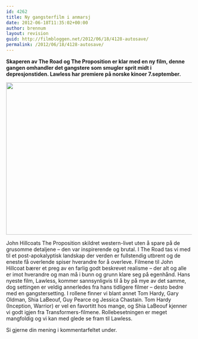 ```yaml
---
id: 4262
title: Ny gangsterfilm i anmarsj
date: 2012-06-18T11:35:02+00:00
author: brennum
layout: revision
guid: http://filmbloggen.net/2012/06/18/4128-autosave/
permalink: /2012/06/18/4128-autosave/
---
```

**Skaperen av The Road og The Proposition er klar med en ny film, denne gangen omhandler det gangstere som smugler sprit midt i depresjonstiden. Lawless har premiere på norske kinoer 7.september.** 

<!--more-->

<a href="http://filmbloggen.net/2012/06/18/ny-gangsterfilm-i-anmarsj/lawless-2/" rel="attachment wp-att-4255"><img class="alignnone size-large wp-image-4255" src="http://filmbloggen.net/wp-content/uploads//2012/06/2012_lawless_0061-620x412.jpg" alt="" width="620" height="412" /></a>

John Hillcoats The Proposition skildret western-livet uten å spare på de grusomme detaljene &#8211; den var inspirerende og brutal. I The Road tas vi med til et post-apokalyptisk landskap der verden er fullstendig utbrent og de eneste få overlende spiser hverandre for å overleve. Filmene til John Hillcoat bærer et preg av en farlig godt beskrevet realisme &#8211; der alt og alle er imot hverandre og man må i bunn og grunn klare seg på egenhånd. Hans nyeste film, Lawless, kommer sannsynligvis til å by på mye av det samme, dog settingen er veldig annerledes fra hans tidligere filmer &#8211; desto bedre med en gangstersetting. I rollene finner vi blant annet Tom Hardy, Gary Oldman, Shia LaBeouf, Guy Pearce og Jessica Chastain. Tom Hardy (Inception, Warrior) er vel en favortitt hos mange, og Shia LaBeouf kjenner vi godt igjen fra Transformers-filmene. Rollebesetningen er meget mangfoldig og vi kan med glede se fram til Lawless.

Si gjerne din mening i kommentarfeltet under.

<div class="video-shortcode">
</div>